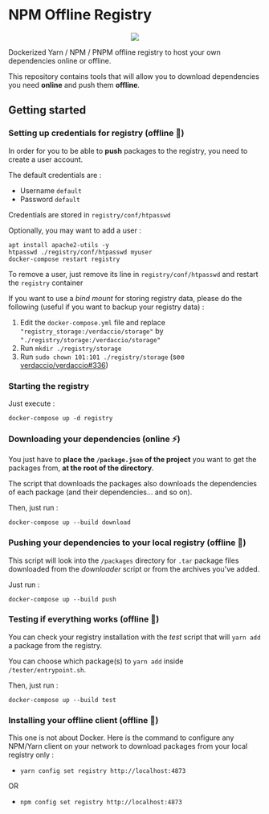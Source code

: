 # NPM Offline Registry

<p align="center">
<img src="https://travis-ci.com/flavienbwk/npm-offline-registry-docker.svg?branch=master"/>
</p>

Dockerized Yarn / NPM / PNPM offline registry to host your own dependencies online or offline.

This repository contains tools that will allow you to download dependencies you need **online** and push them **offline**.

## Getting started

### Setting up credentials for registry (offline :electric_plug:)

In order for you to be able to **push** packages to the registry, you need to create a user account.  

The default credentials are :

- Username `default`
- Password `default`

Credentials are stored in `registry/conf/htpasswd`

Optionally, you may want to add a user :

```console
apt install apache2-utils -y
htpasswd ./registry/conf/htpasswd myuser
docker-compose restart registry
```

To remove a user, just remove its line in `registry/conf/htpasswd` and restart the `registry` container

If you want to use a _bind mount_ for storing registry data, please do the following (useful if you want to backup your registry data) :

1. Edit the `docker-compose.yml` file and replace `"registry_storage:/verdaccio/storage"` by `"./registry/storage:/verdaccio/storage"`
2. Run `mkdir ./registry/storage`
3. Run `sudo chown 101:101 ./registry/storage` (see [verdaccio/verdaccio#336](https://github.com/verdaccio/verdaccio/issues/336))

### Starting the registry

Just execute :

```console
docker-compose up -d registry
```

### Downloading your dependencies (online :zap:)

You just have to **place the `/package.json` of the project** you want to get the packages from, **at the root of the directory**.

The script that downloads the packages also downloads the dependencies of each package (and their dependencies... and so on).

Then, just run :

```console
docker-compose up --build download
```

### Pushing your dependencies to your local registry (offline :electric_plug:)

This script will look into the `/packages` directory for `.tar` package files downloaded from the _downloader_ script or from the archives you've added.

Just run :

```console
docker-compose up --build push
```

### Testing if everything works (offline :electric_plug:)

You can check your registry installation with the _test_ script that will `yarn add` a package from the registry.

You can choose which package(s) to `yarn add` inside `/tester/entrypoint.sh`.

Then, just run :

```console
docker-compose up --build test
```

### Installing your offline client (offline :electric_plug:)

This one is not about Docker. Here is the command to configure any NPM/Yarn client on your network to download packages from your local registry only :

- `yarn config set registry http://localhost:4873`

OR

- `npm config set registry http://localhost:4873`
